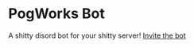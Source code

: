 # PogWorks Bot
A shitty disord bot for your shitty server!
[Invite the bot](https://discord.com/oauth2/authorize?client_id=755532648419557447&scope=bot&permissions=2147483647)
